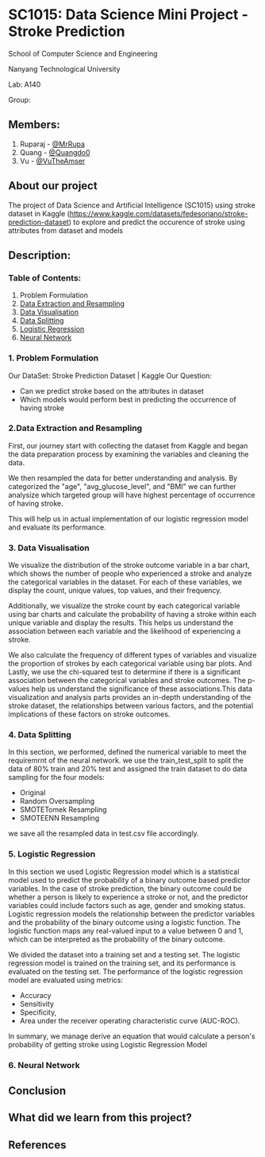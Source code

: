 # SC1015: Data Science Mini Project - Stroke Prediction

School of Computer Science and Engineering

Nanyang Technological University

Lab: A140

Group:

## Members:
	
1. Ruparaj - [@MrRupa](https://github.com/MrRupa)
2. Quang - [@Quangdo0](https://github.com/Quangdo0)
3. Vu - [@VuTheAmser](https://github.com/VuTheAmser)

## About our project
The project of Data Science and Artificial Intelligence (SC1015) using stroke dataset in Kaggle (https://www.kaggle.com/datasets/fedesoriano/stroke-prediction-dataset) to explore and predict the occurence of stroke using attributes from dataset and models

## Description:

### Table of Contents:
1. Problem Formulation
2. [Data Extraction and Resampling](https://github.com/MrRupa/Sc1015/blob/37de7f199fd46d94c51e8990c349ad3687513222/Data%20Exraction%20and%20resampling.ipynb)
3. [Data Visualisation](https://github.com/MrRupa/Sc1015/blob/9aacca324845dfc257022e55c3744d9d48aa04c0/Data%20Exraction%20and%20resampling.ipynb)
4. [Data Splitting]()
5. [Logistic Regression]()
6. [Neural Network]()


### 1.  Problem Formulation
Our DataSet: Stroke Prediction Dataset | Kaggle 
Our Question: 
- Can we predict stroke based on the attributes in dataset
- Which models would perform best in predicting the occurrence of having stroke


### 2.Data Extraction and Resampling
First, our journey start with collecting the dataset from Kaggle and began the data preparation process by examining the variables and cleaning the data.

We then resampled the data for better understanding and analysis. By categorized the "age", "avg_glucose_level", and "BMI" we can further analysize which targeted group will have highest percentage of occurrence of having stroke.

This will help us in actual implementation of our logistic regression model and evaluate its performance.


### 3. Data Visualisation

We visualize the distribution of the stroke outcome variable in a bar chart, which shows the number of people who experienced a stroke and analyze the categorical variables in the dataset. For each of these variables, we display the count, unique values, top values, and their frequency.

Additionally, we visualize the stroke count by each categorical variable using bar charts and calculate the probability of having a stroke within each unique variable and display the results. This helps us understand the association between each variable and the likelihood of experiencing a stroke.

We also calculate the frequency of different types of variables and visualize the proportion of strokes by each categorical variable using bar plots.
And Lastly, we use the chi-squared test to determine if there is a significant association between the categorical variables and stroke outcomes. The p-values help us understand the significance of these associations.This data visualization and analysis parts provides an in-depth understanding of the stroke dataset, the relationships between various factors, and the potential implications of these factors on stroke outcomes.



### 4. Data Splitting
In this section, we performed, defined the numerical variable to meet the requiremrnt of the neural network. 
we use the train_test_split to split the data of 80% train and 20% test and assigned the train dataset to do data sampling for the four models:
- Original
- Random Oversampling 
- SMOTETomek Resampling
- SMOTEENN Resampling

we save all the resampled data in test.csv file accordingly.

### 5. Logistic Regression

In this section we used Logistic Regression model which is a statistical model used to predict the probability of a binary outcome based predictor variables. In the case of stroke prediction, the binary outcome could be whether a person is likely to experience a stroke or not, and the predictor variables could include factors such as age, gender and smoking status. Logistic regression models the relationship between the predictor variables and the probability of the binary outcome using a logistic function. The logistic function maps any real-valued input to a value between 0 and 1, which can be interpreted as the probability of the binary outcome. 

We divided the dataset into a training set and a testing set. The logistic regression model is trained on the training set, and its performance is evaluated on the testing set. The performance of the logistic regression model are evaluated using metrics:
- Accuracy
- Sensitivity
- Specificity,
- Area under the receiver operating characteristic curve (AUC-ROC). 

In summary, we manage derive an equation that would calculate a person's probability of getting stroke using Logistic Regression Model


### 6. Neural Network


## Conclusion

## What did we learn from this project?


## References




